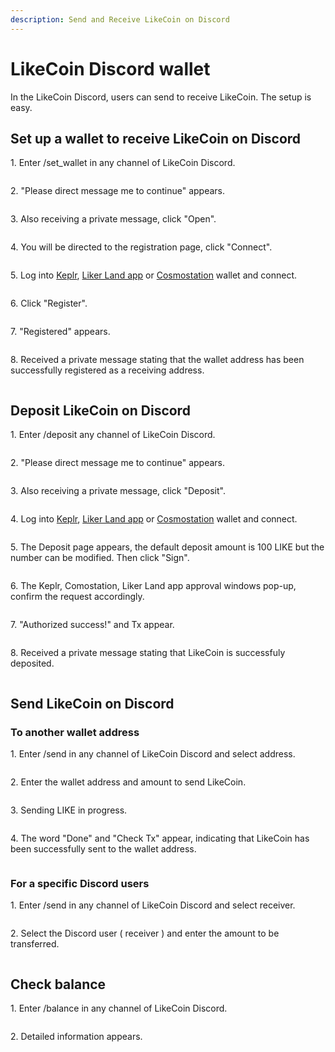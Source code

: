 ```yaml
---
description: Send and Receive LikeCoin on Discord
---
```


# LikeCoin Discord wallet

In the LikeCoin Discord, users can send to receive LikeCoin. The setup is easy.

## Set up a wallet to receive LikeCoin on Discord

1\. Enter /set\_wallet in any channel of LikeCoin Discord.

<figure><img src="../../.gitbook/assets/discord set wallet 1.png" alt=""><figcaption></figcaption></figure>

2\. "Please direct message me to continue" appears.

<figure><img src="../../.gitbook/assets/discord set wallet 2.png" alt=""><figcaption></figcaption></figure>

3\. Also receiving a private message, click "Open".

<figure><img src="../../.gitbook/assets/discord set wallet 3.png" alt=""><figcaption></figcaption></figure>

4\. You will be directed to the registration page, click "Connect".

<figure><img src="../../.gitbook/assets/discord set wallet 4.png" alt=""><figcaption></figcaption></figure>

5\. Log into [Keplr](../wallet/keplr/), [Liker Land app](../../user-guide/liker-land/download.md) or [Cosmostation](../wallet/cosmostation/) wallet and connect.

<figure><img src="../../.gitbook/assets/discord set wallet 5.png" alt=""><figcaption></figcaption></figure>

6\. Click "Register".

<figure><img src="../../.gitbook/assets/discord set wallet 6.png" alt=""><figcaption></figcaption></figure>

7\. "Registered" appears.

<figure><img src="../../.gitbook/assets/discord set wallet 7.png" alt=""><figcaption></figcaption></figure>

8\. Received a private message stating that the wallet address has been successfully registered as a receiving address.

<figure><img src="../../.gitbook/assets/discord set wallet 8.png" alt=""><figcaption></figcaption></figure>

## Deposit LikeCoin on Discord

1\. Enter /deposit any channel of LikeCoin Discord.

<figure><img src="../../.gitbook/assets/discord deposit 1.png" alt=""><figcaption></figcaption></figure>

2\. "Please direct message me to continue" appears.

<figure><img src="../../.gitbook/assets/discord deposit 2.png" alt=""><figcaption></figcaption></figure>

3\. Also receiving a private message, click "Deposit".

<figure><img src="../../.gitbook/assets/discord deposit 3.png" alt=""><figcaption></figcaption></figure>

4\. Log into [Keplr](../wallet/keplr/), [Liker Land app](../../user-guide/liker-land/download.md) or [Cosmostation](../wallet/cosmostation/) wallet and connect.

<figure><img src="../../.gitbook/assets/discord deposit 4.png" alt=""><figcaption></figcaption></figure>

5\. The Deposit page appears, the default deposit amount is 100 LIKE but the number can be modified. Then click "Sign".

<figure><img src="../../.gitbook/assets/discord deposit 5.png" alt=""><figcaption></figcaption></figure>

6\. The Keplr, Comostation, Liker Land app approval windows pop-up, confirm the request accordingly.

<figure><img src="../../.gitbook/assets/discord deposit 6.png" alt=""><figcaption></figcaption></figure>

7\. "Authorized success!" and Tx appear.

<figure><img src="../../.gitbook/assets/discord deposit 7.png" alt=""><figcaption></figcaption></figure>

8\. Received a private message stating that LikeCoin is successfuly deposited.

<figure><img src="../../.gitbook/assets/discord deposit 8.png" alt=""><figcaption></figcaption></figure>

## Send LikeCoin on Discord

### To another wallet address

1\. Enter /send in any channel of LikeCoin Discord and select address.

<figure><img src="../../.gitbook/assets/discord send 1.png" alt=""><figcaption></figcaption></figure>

2\. Enter the wallet address and amount to send LikeCoin.

<figure><img src="../../.gitbook/assets/discord send 2.png" alt=""><figcaption></figcaption></figure>

3\. Sending LIKE in progress.

<figure><img src="../../.gitbook/assets/discord send 3.png" alt=""><figcaption></figcaption></figure>

4\. The word "Done" and "Check Tx" appear, indicating that LikeCoin has been successfully sent to the wallet address.

<figure><img src="../../.gitbook/assets/discord send 4.png" alt=""><figcaption></figcaption></figure>

### For a specific Discord users

1\. Enter /send in any channel of LikeCoin Discord and select receiver.

<figure><img src="../../.gitbook/assets/discord send 5.png" alt=""><figcaption></figcaption></figure>

2\. Select the Discord user ( receiver ) and enter the amount to be transferred.

<figure><img src="../../.gitbook/assets/discord send 6.png" alt=""><figcaption></figcaption></figure>

## Check balance

1\. Enter /balance in any channel of LikeCoin Discord.

<figure><img src="../../.gitbook/assets/discord balance 1.png" alt=""><figcaption></figcaption></figure>

2\. Detailed information appears.

<figure><img src="../../.gitbook/assets/discord balance 2.png" alt=""><figcaption></figcaption></figure>
